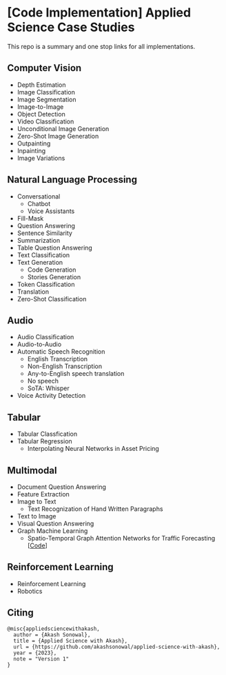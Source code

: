 # [Code Implementation] Applied Science Case Studies

This repo is a summary and one stop links for all implementations.

## Computer Vision

- Depth Estimation
- Image Classification
- Image Segmentation
- Image-to-Image
- Object Detection
- Video Classification
- Unconditional Image Generation
- Zero-Shot Image Generation
- Outpainting
- Inpainting
- Image Variations

## Natural Language Processing
- Conversational
  - Chatbot
  - Voice Assistants
- Fill-Mask
- Question Answering
- Sentence Similarity
- Summarization
- Table Question Answering
- Text Classification
- Text Generation
  - Code Generation
  - Stories Generation
- Token Classification
- Translation
- Zero-Shot Classification

## Audio
- Audio Classification
- Audio-to-Audio
- Automatic Speech Recognition
  - English Transcription
  - Non-English Transcription
  - Any-to-English speech translation
  - No speech
  - SoTA: Whisper
- Voice Activity Detection

## Tabular
- Tabular Classfication
- Tabular Regression
  - Interpolating Neural Networks in Asset Pricing
 
## Multimodal
- Document Question Answering
- Feature Extraction
- Image to Text
  -  Text Recognization of Hand Written Paragraphs
- Text to Image
- Visual Question Answering
- Graph Machine Learning
  - Spatio-Temporal Graph Attention Networks for Traffic Forecasting [[Code](https://github.com/akashsonowal/traffic-forecasting)]


## Reinforcement Learning
- Reinforcement Learning
- Robotics

## Citing

```
@misc{appliedsciencewithakash,
  author = {Akash Sonowal},
  title = {Applied Science with Akash},
  url = {https://github.com/akashsonowal/applied-science-with-akash},
  year = {2023},
  note = "Version 1"
}
